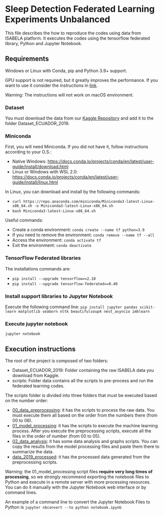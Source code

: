 # Sleep Detection Federated Learning Experiments Unbalanced

This file describes the how to reproduce the codes using data from ISABELA platform. 
It executes the codes using the tensorflow federated library, Python and Jupyter Notebook.

## Requirements

Windows or Linux with Conda, pip and Python 3.9+ support. 

GPU support is not required, but it greatly improves the performance. If you want to use it
consider the instructions in [link](https://www.tensorflow.org/install/pip?hl=pt-br).

Warning: The instructions will not work on macOS environment.

### Dataset

You must download the data from our [Kaggle Repository](https://www.kaggle.com/dsv/5804700) and add it to the folder Dataset_ECUADOR_2019.

### Miniconda

First, you will need Miniconda. If you did not have it, follow instructions according to your O.S.:
- Native Windows: https://docs.conda.io/projects/conda/en/latest/user-guide/install/download.html
- Linux or Windows with WSL 2.0: https://docs.conda.io/projects/conda/en/latest/user-guide/install/linux.html

In Linux, you can download and install by the following commands:
- `curl https://repo.anaconda.com/miniconda/Miniconda3-latest-Linux-x86_64.sh -o Miniconda3-latest-Linux-x86_64.sh`
- `bash Miniconda3-latest-Linux-x86_64.sh`

Useful commands:
- Create a conda environment: `conda create --name tf python=3.9`
- If you need to remove the environment: `conda remove --name tf --all`
- Access the environment: `conda activate tf`
- Exit the environment: `conda deactivate`

### TensorFlow Federated libraries

The installations commands are:
- `pip install --upgrade tensorflow==2.10`
- `pip install --upgrade tensorflow-federated==0.40`

### Install support libraries to Jupyter Notebook

Execute the following command line: `pip install jupyter pandas scikit-learn matplotlib seaborn nltk beautifulsoup4 nest_asyncio imblearn`

### Execute jupyter notebook

`jupyter notebook`

## Execution instructions

The root of the project is composed of two folders:
- Dataset_ECUADOR_2019: Folder containing the raw ISABELA data you download from Kaggle.
- scripts: Folder data contains all the scripts to pre-process and run the federated learning codes.

The scripts folder is divided into three folders that must be executed based on the number order:
- [00_data_preprocessing](./scripts/00_data_preprocessing): it has the scripts to process the raw data. You must execute them all based on the order from the numbers there (from 00 to 06).
- [01_model_processing](./scripts/01_model_processing): it has the scripts to execute the machine learning process. After you execute the preprocessing scripts, execute all the files in the order of number (from 00 to 05).
- [02_data_analysis](./scripts/02_data_analysis): it has some data analysis and graphs scripts. You can copy the results from the model processing files and paste them there to summarize the data.
- [data_2019_processed](./scripts/data_2019_processed): it has the processed data generated from the preprocessing scripts.

Warning: the 01_model_processing script files **require very long times of processing**, so we strongly recommend exporting the notebook files to Python and execute in a remote server with more processing resources. You can do it manually with the Jupyter Notebook web interface or by command lines.

An example of a command line to convert the Jupyter Notebook Files to Python is `jupyter nbconvert --to python notebook.ipynb` 

 
